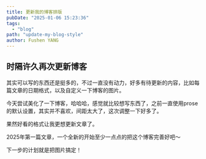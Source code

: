 ```yaml
---
title: 更新我的博客排版
pubDate: "2025-01-06 15:23:36"
tags:
  - "blog"
path: "update-my-blog-style"
author: Fushen YANG
---
```


## 时隔许久再次更新博客

其实可以写的东西还是挺多的，不过一直没有动力，好多有待更新的内容，比如每篇文章的日期格式，以及自定义一下博客的图片。

今天尝试美化了一下博客，哈哈哈，感觉就比较想写东西了，之前一直使用prose的默认设置，其实并不喜欢，间距太大了，这次调整一下好多了。

果然好看的格式让我更想更新文章了。

2025年第一篇文章，一个全新的开始至少一点点的把这个博客完善好吧～

下一步的计划就是把图片搞定！
